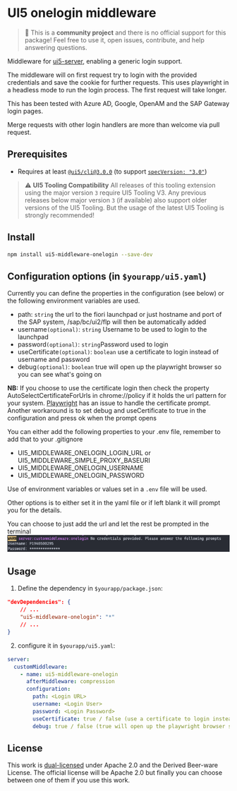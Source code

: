 # UI5 onelogin middleware

> :wave: This is a **community project** and there is no official support for this package! Feel free to use it, open issues, contribute, and help answering questions.

Middleware for [ui5-server](https://github.com/SAP/ui5-server), enabling a generic login support.

The middleware will on first request try to login with the provided credentials and save the cookie for further requests. This uses playwright in a headless mode to run the login process.
The first request will take longer.

This has been tested with Azure AD, Google, OpenAM and the SAP Gateway login pages.

Merge requests with other login handlers are more than welcome via pull request.

## Prerequisites

- Requires at least [`@ui5/cli@3.0.0`](https://sap.github.io/ui5-tooling/v3/pages/CLI/) (to support [`specVersion: "3.0"`](https://sap.github.io/ui5-tooling/pages/Configuration/#specification-version-30))

> :warning: **UI5 Tooling Compatibility**
> All releases of this tooling extension using the major version `3` require UI5 Tooling V3. Any previous releases below major version `3` (if available) also support older versions of the UI5 Tooling. But the usage of the latest UI5 Tooling is strongly recommended!

## Install

```bash
npm install ui5-middleware-onelogin --save-dev

```

## Configuration options (in `$yourapp/ui5.yaml`)

Currently you can define the properties in the configuration (see below) or the following environment variables are used.

- path: `string` the url to the fiori launchpad or just hostname and port of the SAP system, /sap/bc/ui2/flp will then be automatically added
- username`(optional)`: `string` Username to be used to login to the launchpad
- password`(optional)`: `string`Password used to login
- useCertificate`(optional)`: `boolean` use a certificate to login instead of username and password
- debug`(optional)`: `boolean` true will open up the playwright browser so you can see what's going on

**NB:** If you choose to use the certificate login then check the property AutoSelectCertificateForUrls in chrome://policy if it holds the url pattern for your system. [Playwright](https://github.com/microsoft/playwright/issues/1799) has an issue to handle the certificate prompt. Another workaround is to set debug and useCertificate to true in the configuration and press ok when the prompt opens

You can either add the following properties to your .env file, remember to add that to your .gitignore

- UI5_MIDDLEWARE_ONELOGIN_LOGIN_URL or UI5_MIDDLEWARE_SIMPLE_PROXY_BASEURI
- UI5_MIDDLEWARE_ONELOGIN_USERNAME
- UI5_MIDDLEWARE_ONELOGIN_PASSWORD

Use of environment variables or values set in a `.env` file will be used.

Other options is to either set it in the yaml file or if left blank it will prompt you for the details.

You can choose to just add the url and let the rest be prompted in the terminal
![Login prompt](./assets/prompt.png)

## Usage

1. Define the dependency in `$yourapp/package.json`:

```json
"devDependencies": {
    // ...
    "ui5-middleware-onelogin": "*"
    // ...
}
```

2. configure it in `$yourapp/ui5.yaml`:

```yaml
server:
  customMiddleware:
    - name: ui5-middleware-onelogin
      afterMiddleware: compression
      configuration:
        path: <Login URL>
        username: <Login User>
        password: <Login Password>
        useCertificate: true / false (use a certificate to login instead of username and password)
        debug: true / false (true will open up the playwright browser so you can see what's going on)
```

## License

This work is [dual-licensed](../../LICENSE) under Apache 2.0 and the Derived Beer-ware License. The official license will be Apache 2.0 but finally you can choose between one of them if you use this work.
